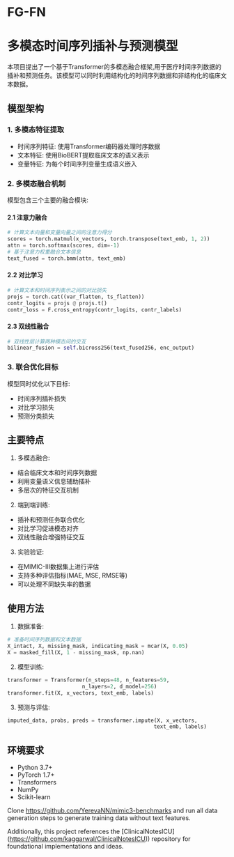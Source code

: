 # FG-FN

# 多模态时间序列插补与预测模型

本项目提出了一个基于Transformer的多模态融合框架,用于医疗时间序列数据的插补和预测任务。该模型可以同时利用结构化的时间序列数据和非结构化的临床文本数据。

## 模型架构

### 1. 多模态特征提取
- 时间序列特征: 使用Transformer编码器处理时序数据
- 文本特征: 使用BioBERT提取临床文本的语义表示
- 变量特征: 为每个时间序列变量生成语义嵌入

### 2. 多模态融合机制
模型包含三个主要的融合模块:

#### 2.1 注意力融合
```python
# 计算文本向量和变量向量之间的注意力得分
scores = torch.matmul(x_vectors, torch.transpose(text_emb, 1, 2))
attn = torch.softmax(scores, dim=-1)
# 基于注意力权重融合文本信息
text_fused = torch.bmm(attn, text_emb)
```

#### 2.2 对比学习
```python
# 计算文本和时间序列表示之间的对比损失
projs = torch.cat((var_flatten, ts_flatten))
contr_logits = projs @ projs.t()
contr_loss = F.cross_entropy(contr_logits, contr_labels)
```

#### 2.3 双线性融合
```python
# 双线性层计算两种模态间的交互
bilinear_fusion = self.bicross256(text_fused256, enc_output)
```

### 3. 联合优化目标
模型同时优化以下目标:
- 时间序列插补损失
- 对比学习损失 
- 预测分类损失

## 主要特点

1. 多模态融合:
- 结合临床文本和时间序列数据
- 利用变量语义信息辅助插补
- 多层次的特征交互机制

2. 端到端训练:
- 插补和预测任务联合优化
- 对比学习促进模态对齐
- 双线性融合增强特征交互

3. 实验验证:
- 在MIMIC-III数据集上进行评估
- 支持多种评估指标(MAE, MSE, RMSE等)
- 可以处理不同缺失率的数据

## 使用方法

1. 数据准备:
```python
# 准备时间序列数据和文本数据
X_intact, X, missing_mask, indicating_mask = mcar(X, 0.05)
X = masked_fill(X, 1 - missing_mask, np.nan)
```

2. 模型训练:
```python
transformer = Transformer(n_steps=48, n_features=59, 
                        n_layers=2, d_model=256)
transformer.fit(X, x_vectors, text_emb, labels)
```

3. 预测与评估:
```python
imputed_data, probs, preds = transformer.impute(X, x_vectors, 
                                               text_emb, labels)
```

## 环境要求

- Python 3.7+
- PyTorch 1.7+
- Transformers
- NumPy
- Scikit-learn

Clone https://github.com/YerevaNN/mimic3-benchmarks and run all data generation steps to generate training data without text features.

Additionally, this project references the [ClinicalNotesICU]  (https://github.com/kaggarwal/ClinicalNotesICU)) repository for foundational implementations and ideas.


